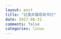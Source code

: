 ```yaml
---
layout: post
title: "记录并展现命令行"
date: 2017-08-31
comments: false
categories: linux
---
```


<asciinema-player src="http://ovho494sh.bkt.clouddn.com/demo.json" autoplay preload loop></asciinema-player>
